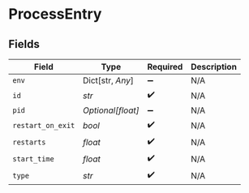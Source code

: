 # ProcessEntry


## Fields

| Field              | Type               | Required           | Description        |
| ------------------ | ------------------ | ------------------ | ------------------ |
| `env`              | Dict[str, *Any*]   | :heavy_minus_sign: | N/A                |
| `id`               | *str*              | :heavy_check_mark: | N/A                |
| `pid`              | *Optional[float]*  | :heavy_minus_sign: | N/A                |
| `restart_on_exit`  | *bool*             | :heavy_check_mark: | N/A                |
| `restarts`         | *float*            | :heavy_check_mark: | N/A                |
| `start_time`       | *float*            | :heavy_check_mark: | N/A                |
| `type`             | *str*              | :heavy_check_mark: | N/A                |